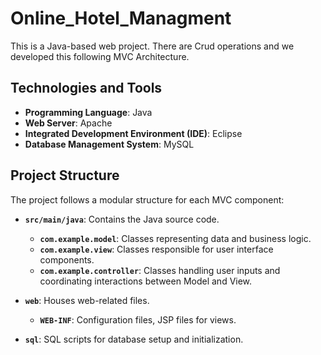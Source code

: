 # Online_Hotel_Managment
This is a Java-based web project. There are Crud operations and we developed this following MVC Architecture.

## Technologies and Tools

- **Programming Language**: Java
- **Web Server**: Apache
- **Integrated Development Environment (IDE)**: Eclipse
- **Database Management System**: MySQL

## Project Structure

The project follows a modular structure for each MVC component:

- **`src/main/java`**: Contains the Java source code.
  - **`com.example.model`**: Classes representing data and business logic.
  - **`com.example.view`**: Classes responsible for user interface components.
  - **`com.example.controller`**: Classes handling user inputs and coordinating interactions between Model and View.

- **`web`**: Houses web-related files.
  - **`WEB-INF`**: Configuration files, JSP files for views.

- **`sql`**: SQL scripts for database setup and initialization.

